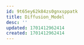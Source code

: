 ```yaml
---
id: 9t65ey62k84zs0gnxsppatk
title: Diffusion_Model
desc: ''
updated: 1701412962414
created: 1701412962414
---
```

